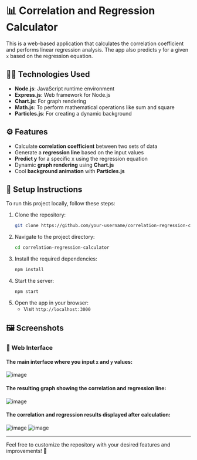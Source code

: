 # 📊 Correlation and Regression Calculator
This is a web-based application that calculates the correlation coefficient and performs linear regression analysis. The app also predicts `y` for a given `x` based on the regression equation.

## 🧑‍💻 Technologies Used
- **Node.js**: JavaScript runtime environment
- **Express.js**: Web framework for Node.js
- **Chart.js**: For graph rendering
- **Math.js**: To perform mathematical operations like sum and square
- **Particles.js**: For creating a dynamic background

## ⚙️ Features
- Calculate **correlation coefficient** between two sets of data
- Generate a **regression line** based on the input values
- **Predict y** for a specific x using the regression equation
- Dynamic **graph rendering** using **Chart.js**
- Cool **background animation** with **Particles.js**

## 📝 Setup Instructions

To run this project locally, follow these steps:

1. Clone the repository:
    ```bash
    git clone https://github.com/your-username/correlation-regression-calculator.git
    ```
2. Navigate to the project directory:
    ```bash
    cd correlation-regression-calculator
    ```
3. Install the required dependencies:
    ```bash
    npm install
    ```
4. Start the server:
    ```bash
    npm start
    ```
5. Open the app in your browser:
    - Visit `http://localhost:3000`

## 🖼️ Screenshots

### 🎨 Web Interface

#### The main interface where you input `x` and `y` values:
![image](https://github.com/user-attachments/assets/1d1d1f0c-489a-49e1-90e6-23438665bf3a)


#### The resulting graph showing the correlation and regression line:
![image](https://github.com/user-attachments/assets/7a166fb2-8ab3-4f09-a020-d0d206c2180e)


#### The correlation and regression results displayed after calculation:
![image](https://github.com/user-attachments/assets/5069ebb4-68c5-42c2-a0c3-c6747d950f35)
![image](https://github.com/user-attachments/assets/c2aff819-5510-4fd0-8fa7-31118874e29c)

---

Feel free to customize the repository with your desired features and improvements! 🚀
